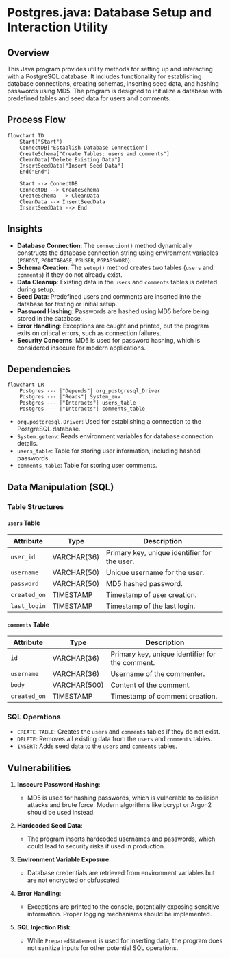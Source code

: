 # Postgres.java: Database Setup and Interaction Utility

## Overview
This Java program provides utility methods for setting up and interacting with a PostgreSQL database. It includes functionality for establishing database connections, creating schemas, inserting seed data, and hashing passwords using MD5. The program is designed to initialize a database with predefined tables and seed data for users and comments.

## Process Flow
```mermaid
flowchart TD
    Start("Start")
    ConnectDB["Establish Database Connection"]
    CreateSchema["Create Tables: users and comments"]
    CleanData["Delete Existing Data"]
    InsertSeedData["Insert Seed Data"]
    End("End")

    Start --> ConnectDB
    ConnectDB --> CreateSchema
    CreateSchema --> CleanData
    CleanData --> InsertSeedData
    InsertSeedData --> End
```

## Insights
- **Database Connection**: The `connection()` method dynamically constructs the database connection string using environment variables (`PGHOST`, `PGDATABASE`, `PGUSER`, `PGPASSWORD`).
- **Schema Creation**: The `setup()` method creates two tables (`users` and `comments`) if they do not already exist.
- **Data Cleanup**: Existing data in the `users` and `comments` tables is deleted during setup.
- **Seed Data**: Predefined users and comments are inserted into the database for testing or initial setup.
- **Password Hashing**: Passwords are hashed using MD5 before being stored in the database.
- **Error Handling**: Exceptions are caught and printed, but the program exits on critical errors, such as connection failures.
- **Security Concerns**: MD5 is used for password hashing, which is considered insecure for modern applications.

## Dependencies
```mermaid
flowchart LR
    Postgres --- |"Depends"| org_postgresql_Driver
    Postgres --- |"Reads"| System_env
    Postgres --- |"Interacts"| users_table
    Postgres --- |"Interacts"| comments_table
```

- `org.postgresql.Driver`: Used for establishing a connection to the PostgreSQL database.
- `System.getenv`: Reads environment variables for database connection details.
- `users_table`: Table for storing user information, including hashed passwords.
- `comments_table`: Table for storing user comments.

## Data Manipulation (SQL)
### Table Structures
#### `users` Table
| Attribute    | Type          | Description                                      |
|--------------|---------------|--------------------------------------------------|
| `user_id`    | VARCHAR(36)   | Primary key, unique identifier for the user.     |
| `username`   | VARCHAR(50)   | Unique username for the user.                    |
| `password`   | VARCHAR(50)   | MD5 hashed password.                             |
| `created_on` | TIMESTAMP     | Timestamp of user creation.                      |
| `last_login` | TIMESTAMP     | Timestamp of the last login.                     |

#### `comments` Table
| Attribute    | Type          | Description                                      |
|--------------|---------------|--------------------------------------------------|
| `id`         | VARCHAR(36)   | Primary key, unique identifier for the comment.  |
| `username`   | VARCHAR(36)   | Username of the commenter.                       |
| `body`       | VARCHAR(500)  | Content of the comment.                          |
| `created_on` | TIMESTAMP     | Timestamp of comment creation.                   |

### SQL Operations
- `CREATE TABLE`: Creates the `users` and `comments` tables if they do not exist.
- `DELETE`: Removes all existing data from the `users` and `comments` tables.
- `INSERT`: Adds seed data to the `users` and `comments` tables.

## Vulnerabilities
1. **Insecure Password Hashing**:
   - MD5 is used for hashing passwords, which is vulnerable to collision attacks and brute force. Modern algorithms like bcrypt or Argon2 should be used instead.

2. **Hardcoded Seed Data**:
   - The program inserts hardcoded usernames and passwords, which could lead to security risks if used in production.

3. **Environment Variable Exposure**:
   - Database credentials are retrieved from environment variables but are not encrypted or obfuscated.

4. **Error Handling**:
   - Exceptions are printed to the console, potentially exposing sensitive information. Proper logging mechanisms should be implemented.

5. **SQL Injection Risk**:
   - While `PreparedStatement` is used for inserting data, the program does not sanitize inputs for other potential SQL operations.
